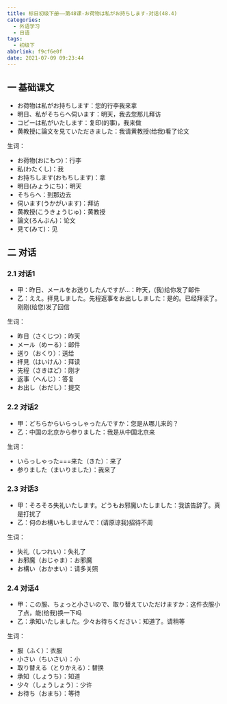 ```yaml
---
title: 标日初级下册——第48课-お荷物は私がお持ちします-对话(48.4)
categories:
  - 外语学习
  - 日语
tags:
  - 初级下
abbrlink: f9cf6e0f
date: 2021-07-09 09:23:44
---
```

## 一 基础课文

* お荷物は私がお持ちします：您的行李我来拿
* 明日、私がそちらへ伺います：明天，我去您那儿拜访
* コピーは私がいたします：复印(的事)，我来做
* 黄教授に論文を見ていただきました：我请黄教授(给我)看了论文

<!--more-->

生词：

* お荷物(おにもつ)：行李
* 私(わたくし)：我
* お持ちします(おもちします)：拿
* 明日(みょうにち)：明天
* そちらへ：到那边去
* 伺います(うかがいます)：拜访
* 黄教授(こうきょうじゅ)：黄教授
* 論文(ろんぶん)：论文
* 見て(みて)：见

##  二 对话

### 2.1 对话1

* 甲：昨日、メールをお送りしたんですが...：昨天，(我)给你发了邮件
* 乙：ええ。拝見しました。先程返事をお出ししました：是的。已经拜读了。刚刚(给您)发了回信

生词：

* 昨日（さくじつ）：昨天
* メール（めーる）：邮件
* 送り（おくり）：送给
* 拝見（はいけん）：拜读
* 先程（さきほど）：刚才
* 返事（へんじ）：答复
* お出し（おだし）：提交

### 2.2 对话2

* 甲：どちらからいらっしゃったんですか：您是从哪儿来的？
* 乙：中国の北京から参りました：我是从中国北京来

生词：

* いらっしゃった===来た（きた）：来了
* 参りました（まいりました）：我来了

### 2.3 对话3

* 甲：そろそろ失礼いたします。どうもお邪魔いたしました：我该告辞了。真是打扰了
* 乙：何のお構いもしませんで：(请原谅我)招待不周

生词：

* 失礼（しつれい）：失礼了
* お邪魔（おじゃま）：お邪魔
* お構い（おかまい）：请多关照

### 2.4 对话4

* 甲：この服、ちょっと小さいので、取り替えていただけますか：这件衣服小了点，能(给我)换一下吗
* 乙：承知いたしました。少々お待ちください：知道了。请稍等

生词：

* 服（ふく）：衣服
* 小さい（ちいさい）：小
* 取り替える（とりかえる）：替换
* 承知（しょうち）：知道
* 少々（しょうしょう）：少许
* お待ち（おまち）：等待
